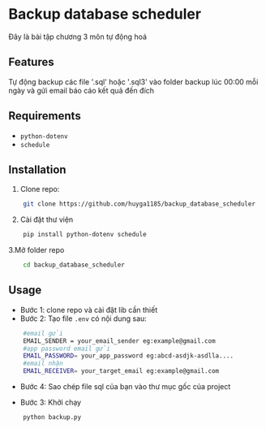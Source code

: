 # Backup database scheduler
Đây là bài tập chương 3 môn tự động hoá

## Features
Tự động backup các file '.sql' hoặc '.sql3' vào folder backup lúc 00:00 mỗi ngày và gửi email báo cáo kết quả đến đích

## Requirements
- `python-dotenv`
- `schedule`

## Installation
1.  Clone repo:
```bash
    git clone https://github.com/huyga1185/backup_database_scheduler
```

2. Cài đặt thư viện

```bash
    pip install python-dotenv schedule
```

3.Mở folder repo
```bash
    cd backup_database_scheduler
```

## Usage
- Bước 1: clone repo và cài đặt lib cần thiết
- Bước 2: Tạo file `.env` có nội dung sau:

```bash
    #email gửi
    EMAIL_SENDER = your_email_sender eg:example@gmail.com
    #app password email gửi
    EMAIL_PASSWORD= your_app_password eg:abcd-asdjk-asdlla....
    #email nhận
    EMAIL_RECEIVER= your_target_email eg:example@gmail.com
```

- Bước 4: Sao chép file sql của bạn vào thư mục gốc của project

- Bước 3: Khởi chạy
```bash
    python backup.py
```


